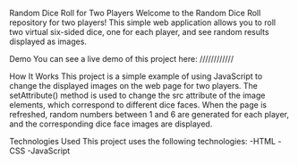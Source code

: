 Random Dice Roll for Two Players
Welcome to the Random Dice Roll repository for two players! This simple web application allows you to roll two virtual six-sided dice, one for each player, and see random results displayed as images.

Demo
You can see a live demo of this project here: ////////////

How It Works
This project is a simple example of using JavaScript to change the displayed images on the web page for two players. The setAttribute() method is used to change the src attribute of the image elements, which correspond to different dice faces. When the page is refreshed, random numbers between 1 and 6 are generated for each player, and the corresponding dice face images are displayed.

Technologies Used
This project uses the following technologies:
-HTML
-CSS
-JavaScript
